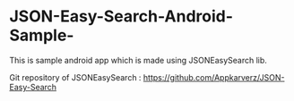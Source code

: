 # JSON-Easy-Search-Android-Sample-
This is sample android app which is made using JSONEasySearch lib.

Git repository of JSONEasySearch : https://github.com/Appkarverz/JSON-Easy-Search
